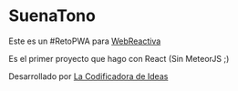 # SuenaTono

Este es un #RetoPWA para [WebReactiva](https://webreactiva.com) 

Es el primer proyecto que hago con React (Sin MeteorJS ;)

Desarrollado por [La Codificadora de Ideas](https://lacodificadora.com) 
